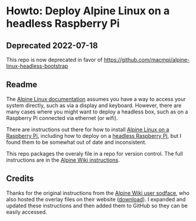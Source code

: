 # Howto: Deploy Alpine Linux on a headless Raspberry Pi

## Deprecated 2022-07-18

This repo is now deprecated in favor of https://github.com/macmpi/alpine-linux-headless-bootstrap

## Readme

The [Alpine Linux
documentation](https://docs.alpinelinux.org/user-handbook/0.1a/Installing/setup_alpine.html)
assumes you have a way to access your system directly, such as via a display
and keyboard. However, there are many cases where you might want to deploy a
headless box, such as on a Raspberry Pi connected via ethernet (or wifi).

There are instructions out there for how to install [Alpine Linux on a
Raspberry Pi](https://wiki.alpinelinux.org/wiki/Raspberry_Pi), including how to
deploy on a [headless Raspberry
Pi](https://wiki.alpinelinux.org/wiki/Raspberry_Pi_-_Headless_Installation),
but I found them to be somewhat out of date and inconsistent. 

This repo packages the overaly file in a repo for version control. The full instructions
are in the [Alpine Wiki
instructions](https://wiki.alpinelinux.org/wiki/Raspberry_Pi_-_Headless_Installation).

## Credits

Thanks for the original instructions from the [Alpine Wiki user
sodface](https://wiki.alpinelinux.org/w/index.php?title=Raspberry_Pi_-_Headless_Installation&action=history),
who also hosted the overlay files on their website
([download](http://www.sodface.com/repo/headless.apkovl.tar.gz)). I expanded
and updated these instructions and then added them to GitHub so they can be
easily accessed.
